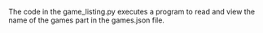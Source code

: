 The code in the game_listing.py executes a program to read and view the name of the games part in the games.json file.

